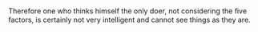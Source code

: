 Therefore one who thinks himself the only doer, not considering the ﬁve factors, is certainly not very intelligent and cannot see things as they are.